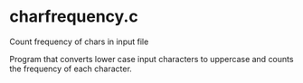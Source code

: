 # charfrequency.c
Count frequency of chars in input file

Program that converts lower case input characters
to uppercase and counts the frequency of each character.
